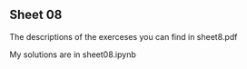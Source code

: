 ## Sheet 08

The descriptions of the exerceses you can find in sheet8.pdf

My solutions are in sheet08.ipynb

